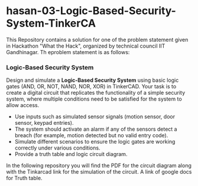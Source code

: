 # hasan-03-Logic-Based-Security-System-TinkerCA

This Repository contains a solution for one of the problem statement given in Hackathon "What the Hack", organized by technical council IIT Gandhinagar. Th eproblem statement is as follows:

### Logic-Based Security System

Design and simulate a **Logic-Based Security System** using basic logic gates (AND, OR, NOT, NAND, NOR, XOR) in TinkerCAD. Your task is to create a digital circuit that replicates the functionality of a simple security system, where multiple conditions need to be satisfied for the system to allow access.

- Use inputs such as simulated sensor signals (motion sensor, door sensor, keypad entries).
- The system should activate an alarm if any of the sensors detect a breach (for example, motion detected but no valid entry code).
- Simulate different scenarios to ensure the logic gates are working correctly under various conditions.
- Provide a truth table and logic circuit diagram.

In the following repository you will find the PDF for the circuit diagram along with the Tinkarcad link for the simulation of the circuit. A link of google docs for Truth table.
